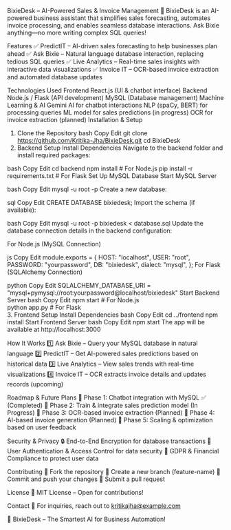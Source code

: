 BixieDesk – AI-Powered Sales & Invoice Management
🚀 BixieDesk is an AI-powered business assistant that simplifies sales forecasting, automates invoice processing, and enables seamless database interactions. Ask Bixie anything—no more writing complex SQL queries!

Features
✅ PredictIT – AI-driven sales forecasting to help businesses plan ahead
✅ Ask Bixie – Natural language database interaction, replacing tedious SQL queries
✅ Live Analytics – Real-time sales insights with interactive data visualizations
✅ Invoice IT – OCR-based invoice extraction and automated database updates

Technologies Used
Frontend
React.js (UI & chatbot interface)
Backend
Node.js / Flask (API development)
MySQL (Database management)
Machine Learning & AI
Gemini AI for chatbot interactions
NLP (spaCy, BERT) for processing queries
ML model for sales predictions (in progress)
OCR for invoice extraction (planned)
Installation & Setup
1. Clone the Repository
bash
Copy
Edit
git clone https://github.com/Kritika-Jha/BixieDesk.git
cd BixieDesk
2. Backend Setup
Install Dependencies
Navigate to the backend folder and install required packages:

bash
Copy
Edit
cd backend
npm install   # For Node.js
pip install -r requirements.txt  # For Flask
Set Up MySQL Database
Start MySQL Server

bash
Copy
Edit
mysql -u root -p
Create a new database:

sql
Copy
Edit
CREATE DATABASE bixiedesk;
Import the schema (if available):

bash
Copy
Edit
mysql -u root -p bixiedesk < database.sql
Update the database connection details in the backend configuration:

For Node.js (MySQL Connection)

js
Copy
Edit
module.exports = {
  HOST: "localhost",
  USER: "root",
  PASSWORD: "yourpassword",
  DB: "bixiedesk",
  dialect: "mysql",
};
For Flask (SQLAlchemy Connection)

python
Copy
Edit
SQLALCHEMY_DATABASE_URI = "mysql+pymysql://root:yourpassword@localhost/bixiedesk"
Start Backend Server
bash
Copy
Edit
npm start   # For Node.js  
python app.py   # For Flask  
3. Frontend Setup
Install Dependencies
bash
Copy
Edit
cd ../frontend
npm install
Start Frontend Server
bash
Copy
Edit
npm start
The app will be available at http://localhost:3000

How It Works
1️⃣ Ask Bixie – Query your MySQL database in natural language
2️⃣ PredictIT – Get AI-powered sales predictions based on historical data
3️⃣ Live Analytics – View sales trends with real-time visualizations
4️⃣ Invoice IT – OCR extracts invoice details and updates records (upcoming)

Roadmap & Future Plans
📌 Phase 1: Chatbot integration with MySQL ✅ (Completed)
📌 Phase 2: Train & integrate sales prediction model (In Progress)
📌 Phase 3: OCR-based invoice extraction (Planned)
📌 Phase 4: AI-based invoice generation (Planned)
📌 Phase 5: Scaling & optimization based on user feedback

Security & Privacy
🔒 End-to-End Encryption for database transactions
🔐 User Authentication & Access Control for data security
📜 GDPR & Financial Compliance to protect user data

Contributing
🔹 Fork the repository
🔹 Create a new branch (feature-name)
🔹 Commit and push your changes
🔹 Submit a pull request

License
📜 MIT License – Open for contributions!

Contact
📧 For inquiries, reach out to kritikajha@example.com

🚀 BixieDesk – The Smartest AI for Business Automation!
